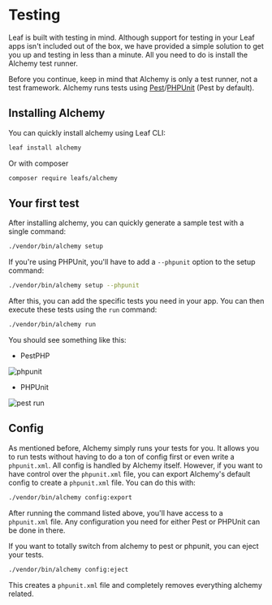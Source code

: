 # Testing

Leaf is built with testing in mind. Although support for testing in your Leaf apps isn't included out of the box, we have provided a simple solution to get you up and testing in less than a minute. All you need to do is install the Alchemy test runner.

Before you continue, keep in mind that Alchemy is only a test runner, not a test framework. Alchemy runs tests using [Pest](https://pestphp.com/)/[PHPUnit](https://phpunit.de/) (Pest by default).

## Installing Alchemy

You can quickly install alchemy using Leaf CLI:

```sh
leaf install alchemy
```

Or with composer

```sh
composer require leafs/alchemy
```

## Your first test

After installing alchemy, you can quickly generate a sample test with a single command:

```sh
./vendor/bin/alchemy setup
```

If you're using PHPUnit, you'll have to add a `--phpunit` option to the setup command:

```sh
./vendor/bin/alchemy setup --phpunit
```

After this, you can add the specific tests you need in your app. You can then execute these tests using the `run` command:

```sh
./vendor/bin/alchemy run
```

<!-- Or with the Leaf CLI:

```sh
leaf test:run
``` -->

You should see something like this:

- PestPHP

![phpunit](https://user-images.githubusercontent.com/26604242/182213801-501067c4-d77c-4769-b18a-d83573047b84.png)

<!-- ## Testing with [PHPUnit](https://phpunit.de/)

PHPUnit is a programmer-oriented testing framework for PHP. By default, Alchemy assumes your tests are written with Pest, however, you can also write and run your tests with PHPUnit. If you want to go this route, instead of the above code in your `index.test.php`, you can place this:

```php
<?php

use PHPUnit\Framework\TestCase;

final class StackTest extends TestCase
{
  public function testPushAndPop(): void
  {
    $stack = [];
    $this->assertSame(0, count($stack));

    array_push($stack, 'foo');
    $this->assertSame('foo', $stack[count($stack)-1]);
    $this->assertSame(1, count($stack));

    $this->assertSame('foo', array_pop($stack));
    $this->assertSame(0, count($stack));
  }
}
```

After this, you can run your tests with Alchemy like this:

```sh
./vendor/bin/alchemy run --phpunit
```

Or with Leaf CLI

```sh
leaf test:run --phpunit
``` 

You should get something like this: -->

- PHPUnit

![pest run](https://user-images.githubusercontent.com/26604242/182264487-6db016be-bee3-40d2-bb75-64d34d893e6a.png)

## Config

As mentioned before, Alchemy simply runs your tests for you. It allows you to run tests without having to do a ton of config first or even write a `phpunit.xml`. All config is handled by Alchemy itself. However, if you want to have control over the `phpunit.xml` file, you can export Alchemy's default config to create a `phpunit.xml` file. You can do this with:

```sh
./vendor/bin/alchemy config:export
```

<!-- Or with Leaf CLI

```sh
leaf test:configure
``` -->

After running the command listed above, you'll have access to a `phpunit.xml` file. Any configuration you need for either Pest or PHPUnit can be done in there.

If you want to totally switch from alchemy to pest or phpunit, you can eject your tests.

```sh
./vendor/bin/alchemy config:eject
```

This creates a `phpunit.xml` file and completely removes everything alchemy related.
